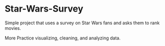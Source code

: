 # Star-Wars-Survey
Simple project that uses a survey on Star Wars fans and asks them to rank movies.

More Practice visualizing, cleaning, and analyzing data.
